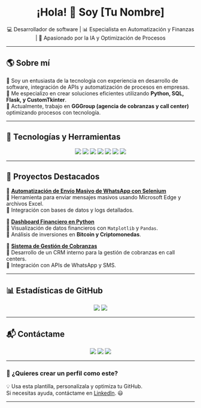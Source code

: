 <h1 align="center">¡Hola! 👋 Soy [Tu Nombre]</h1>

<p align="center">
  💻 Desarrollador de software | 📊 Especialista en Automatización y Finanzas | 🚀 Apasionado por la IA y Optimización de Procesos
</p>

---

## 🌎 **Sobre mí**
🔹 Soy un entusiasta de la tecnología con experiencia en desarrollo de software, integración de APIs y automatización de procesos en empresas.  
🔹 Me especializo en crear soluciones eficientes utilizando **Python, SQL, Flask, y CustomTkinter**.  
🔹 Actualmente, trabajo en **GGGroup (agencia de cobranzas y call center)** optimizando procesos con tecnología.  

---

## 🚀 **Tecnologías y Herramientas**
<p align="center">
  <img src="https://img.shields.io/badge/Python-3776AB?style=for-the-badge&logo=python&logoColor=white" />
  <img src="https://img.shields.io/badge/Flask-000000?style=for-the-badge&logo=flask&logoColor=white" />
  <img src="https://img.shields.io/badge/SQL-4479A1?style=for-the-badge&logo=mysql&logoColor=white" />
  <img src="https://img.shields.io/badge/CustomTkinter-0078D4?style=for-the-badge&logo=python&logoColor=white" />
  <img src="https://img.shields.io/badge/Selenium-43B02A?style=for-the-badge&logo=selenium&logoColor=white" />
  <img src="https://img.shields.io/badge/JavaScript-F7DF1E?style=for-the-badge&logo=javascript&logoColor=black" />
  <img src="https://img.shields.io/badge/Excel%20Automation-217346?style=for-the-badge&logo=microsoft-excel&logoColor=white" />
</p>

---

## 📌 **Proyectos Destacados**
📌 **[Automatización de Envío Masivo de WhatsApp con Selenium](https://github.com/tuusuario/whatsapp-mass-messaging)**  
🔹 Herramienta para enviar mensajes masivos usando Microsoft Edge y archivos Excel.  
🔹 Integración con bases de datos y logs detallados.  

📌 **[Dashboard Financiero en Python](https://github.com/tuusuario/dashboard-financiero)**  
🔹 Visualización de datos financieros con `Matplotlib` y `Pandas`.  
🔹 Análisis de inversiones en **Bitcoin y Criptomonedas**.  

📌 **[Sistema de Gestión de Cobranzas](https://github.com/tuusuario/cobranzas-system)**  
🔹 Desarrollo de un CRM interno para la gestión de cobranzas en call centers.  
🔹 Integración con APIs de WhatsApp y SMS.  

---

## 📊 **Estadísticas de GitHub**

<div align="center">
  <img src="https://github-readme-stats.vercel.app/api?username=Yair-Bataglia&show_icons=true&theme=merko&locale=es" />
  <img src="https://github-readme-stats.vercel.app/api/top-langs/?username=Yair-Bataglia&layout=compact&theme=merko&locale=es"/>
</div>


---

## 📬 **Contáctame**
<p align="center">
  <a href="https://linkedin.com/in/TU_LINKEDIN"><img src="https://img.shields.io/badge/LinkedIn-0077B5?style=for-the-badge&logo=linkedin&logoColor=white"/></a>
  <a href="mailto:tuemail@ejemplo.com"><img src="https://img.shields.io/badge/Email-D14836?style=for-the-badge&logo=gmail&logoColor=white"/></a>
  <a href="https://t.me/TU_TELEGRAM"><img src="https://img.shields.io/badge/Telegram-2CA5E0?style=for-the-badge&logo=telegram&logoColor=white"/></a>
</p>

---

### 🚀 **¿Quieres crear un perfil como este?**
💡 Usa esta plantilla, personalízala y optimiza tu GitHub.  
Si necesitas ayuda, contáctame en [LinkedIn](https://linkedin.com/in/TU_LINKEDIN). 😃  

---
